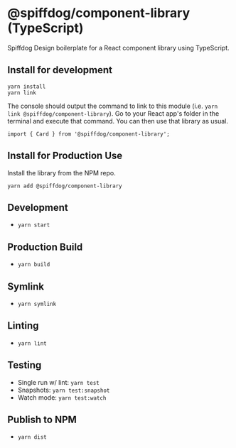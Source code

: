 # @spiffdog/component-library (TypeScript)
Spiffdog Design boilerplate for a React component library using TypeScript.

## Install for development
```
yarn install
yarn link
```
The console should output the command to link to this module (i.e. `yarn link @spiffdog/component-library`).  Go to your React app's folder in the terminal and execute that command.  You can then use that library as usual.
```
import { Card } from '@spiffdog/component-library';
```

## Install for Production Use
Install the library from the NPM repo.
```
yarn add @spiffdog/component-library
```

## Development
* `yarn start`

## Production Build
* `yarn build`

## Symlink
* `yarn symlink`

## Linting
* `yarn lint`

## Testing
* Single run w/ lint: `yarn test`
* Snapshots: `yarn test:snapshot`
* Watch mode: `yarn test:watch`

## Publish to NPM
* `yarn dist`
